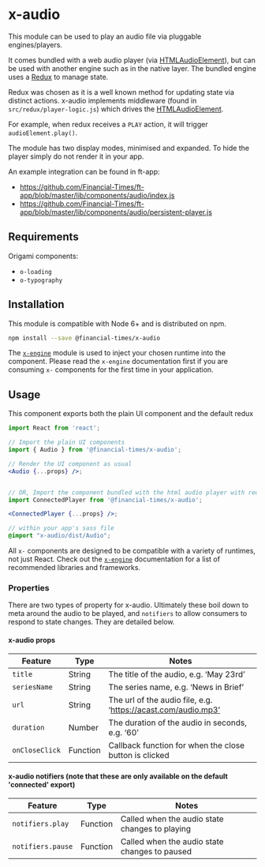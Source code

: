 # x-audio

This module can be used to play an audio file via pluggable engines/players.

It comes bundled with a web audio player (via [HTMLAudioElement](https://developer.mozilla.org/en-US/docs/Web/API/HTMLAudioElement)), but can be used with another engine such as in the native layer. The bundled engine uses a [Redux](https://redux.js.org/) to manage state.

Redux was chosen as it is a well known method for updating state via distinct actions. x-audio implements middleware (found in `src/redux/player-logic.js`) which drives the [HTMLAudioElement](https://developer.mozilla.org/en-US/docs/Web/API/HTMLAudioElement). 

For example, when redux receives a `PLAY` action, it will trigger `audioElement.play()`.

The module has two display modes, minimised and expanded. To hide the player simply do not render it in your app.

An example integration can be found in ft-app: 
* https://github.com/Financial-Times/ft-app/blob/master/lib/components/audio/index.js
* https://github.com/Financial-Times/ft-app/blob/master/lib/components/audio/persistent-player.js

## Requirements

Origami components:
* `o-loading`
* `o-typography`

## Installation

This module is compatible with Node 6+ and is distributed on npm.

```bash
npm install --save @financial-times/x-audio
```

The [`x-engine`][engine] module is used to inject your chosen runtime into the component. Please read the `x-engine` documentation first if you are consuming `x-` components for the first time in your application.

[engine]: https://github.com/Financial-Times/x-dash/tree/master/packages/x-engine


## Usage

This component exports both the plain UI component and the default redux

```jsx
import React from 'react';

// Import the plain UI components
import { Audio } from '@financial-times/x-audio';

// Render the UI component as usual
<Audio {...props} />;


// OR, Import the component bundled with the html audio player with redux
import ConnectedPlayer from '@financial-times/x-audio';

<ConnectedPlayer {...props} />;
```

```scss
// within your app's sass file
@import "x-audio/dist/Audio";
```

All `x-` components are designed to be compatible with a variety of runtimes, not just React. Check out the [`x-engine`][engine] documentation for a list of recommended libraries and frameworks.

[jsx-wtf]: https://jasonformat.com/wtf-is-jsx/

### Properties

There are two types of property for x-audio. Ultimately these boil down to meta around the audio to be played, and `notifiers` to allow consumers to respond to state changes. They are detailed below.

#### x-audio props

Feature          | Type   | Notes
-----------------|--------|----------------------------
`title`  | String | The title of the audio, e.g. ‘May 23rd’
`seriesName`  | String | The series name, e.g. ‘News in Brief’
`url` | String | The url of the audio file, e.g. ‘https://acast.com/audio.mp3’
`duration` | Number | The duration of the audio in seconds, e.g. ‘60’
`onCloseClick`  | Function | Callback function for when the close button is clicked

#### x-audio notifiers (note that these are only available on the default 'connected' export)

Feature          | Type   | Notes
-----------------|--------|----------------------------
`notifiers.play`  | Function | Called when the audio state changes to playing
`notifiers.pause`  | Function | Called when the audio state changes to paused
